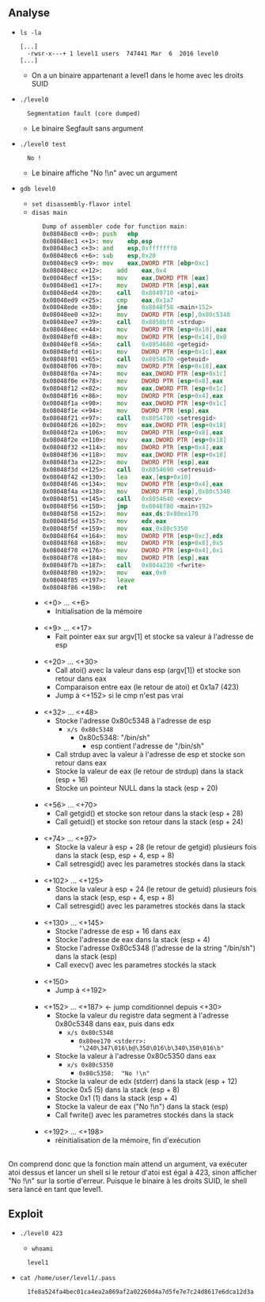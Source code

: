 ## Analyse

- `ls -la`
  ```
  [...]
    -rwsr-x---+ 1 level1 users  747441 Mar  6  2016 level0  
  [...]
  ```
    - On a un binaire appartenant a level1 dans le home avec les droits SUID

- `./level0`
  ```
    Segmentation fault (core dumped)
  ```
  - Le binaire Segfault sans argument

- `./level0 test`
  ```
    No !
  ```
  - Le binaire affiche "No !\n" avec un argument

- `gdb level0`
  - `set disassembly-flavor intel`
  - `disas main`
    ```asm
       Dump of assembler code for function main:
       0x08048ec0 <+0>:	push   ebp
       0x08048ec1 <+1>:	mov    ebp,esp
       0x08048ec3 <+3>:	and    esp,0xfffffff0
       0x08048ec6 <+6>:	sub    esp,0x20
       0x08048ec9 <+9>:	mov    eax,DWORD PTR [ebp+0xc]
       0x08048ecc <+12>:	add    eax,0x4
       0x08048ecf <+15>:	mov    eax,DWORD PTR [eax]
       0x08048ed1 <+17>:	mov    DWORD PTR [esp],eax
       0x08048ed4 <+20>:	call   0x8049710 <atoi>
       0x08048ed9 <+25>:	cmp    eax,0x1a7
       0x08048ede <+30>:	jne    0x8048f58 <main+152>
       0x08048ee0 <+32>:	mov    DWORD PTR [esp],0x80c5348
       0x08048ee7 <+39>:	call   0x8050bf0 <strdup>
       0x08048eec <+44>:	mov    DWORD PTR [esp+0x10],eax
       0x08048ef0 <+48>:	mov    DWORD PTR [esp+0x14],0x0
       0x08048ef8 <+56>:	call   0x8054680 <getegid>
       0x08048efd <+61>:	mov    DWORD PTR [esp+0x1c],eax
       0x08048f01 <+65>:	call   0x8054670 <geteuid>
       0x08048f06 <+70>:	mov    DWORD PTR [esp+0x18],eax
       0x08048f0a <+74>:	mov    eax,DWORD PTR [esp+0x1c]
       0x08048f0e <+78>:	mov    DWORD PTR [esp+0x8],eax
       0x08048f12 <+82>:	mov    eax,DWORD PTR [esp+0x1c]
       0x08048f16 <+86>:	mov    DWORD PTR [esp+0x4],eax
       0x08048f1a <+90>:	mov    eax,DWORD PTR [esp+0x1c]
       0x08048f1e <+94>:	mov    DWORD PTR [esp],eax
       0x08048f21 <+97>:	call   0x8054700 <setresgid>
       0x08048f26 <+102>:	mov    eax,DWORD PTR [esp+0x18]
       0x08048f2a <+106>:	mov    DWORD PTR [esp+0x8],eax
       0x08048f2e <+110>:	mov    eax,DWORD PTR [esp+0x18]
       0x08048f32 <+114>:	mov    DWORD PTR [esp+0x4],eax
       0x08048f36 <+118>:	mov    eax,DWORD PTR [esp+0x18]
       0x08048f3a <+122>:	mov    DWORD PTR [esp],eax
       0x08048f3d <+125>:	call   0x8054690 <setresuid>
       0x08048f42 <+130>:	lea    eax,[esp+0x10]
       0x08048f46 <+134>:	mov    DWORD PTR [esp+0x4],eax
       0x08048f4a <+138>:	mov    DWORD PTR [esp],0x80c5348
       0x08048f51 <+145>:	call   0x8054640 <execv>
       0x08048f56 <+150>:	jmp    0x8048f80 <main+192>
       0x08048f58 <+152>:	mov    eax,ds:0x80ee170
       0x08048f5d <+157>:	mov    edx,eax
       0x08048f5f <+159>:	mov    eax,0x80c5350
       0x08048f64 <+164>:	mov    DWORD PTR [esp+0xc],edx
       0x08048f68 <+168>:	mov    DWORD PTR [esp+0x8],0x5
       0x08048f70 <+176>:	mov    DWORD PTR [esp+0x4],0x1
       0x08048f78 <+184>:	mov    DWORD PTR [esp],eax
       0x08048f7b <+187>:	call   0x804a230 <fwrite>
       0x08048f80 <+192>:	mov    eax,0x0
       0x08048f85 <+197>:	leave
       0x08048f86 <+198>:	ret  
    ```
    - <+0> ... <+6>
      - Initialisation de la mémoire<br/><br/>
    - <+9> ... <+17>
      - Fait pointer eax sur argv[1] et stocke sa valeur à l'adresse de esp<br/><br/>
    - <+20> ... <+30>
      - Call atoi() avec la valeur dans esp (argv[1]) et stocke son retour dans eax
      - Comparaison entre eax (le retour de atoi) et 0x1a7 (423)
      - Jump à <+152> si le cmp n'est pas vrai<br/><br/>
    - <+32> ... <+48>
      - Stocke l'adresse 0x80c5348 à l'adresse de esp
        - `x/s 0x80c5348`
          - 0x80c5348:	 "/bin/sh"
            - esp contient l'adresse de "/bin/sh"
      - Call strdup avec la valeur à l'adresse de esp et stocke son retour dans eax
      - Stocke la valeur de eax (le retour de strdup) dans la stack (esp + 16)
      - Stocke un pointeur NULL dans la stack (esp + 20)<br/><br/>
    - <+56> ... <+70>
      - Call getgid() et stocke son retour dans la stack (esp + 28)
      - Call getuid() et stocke son retour dans la stack (esp + 24)<br/><br/>
    - <+74> ... <+97>
      - Stocke la valeur à esp + 28 (le retour de getgid) plusieurs fois dans la stack (esp, esp + 4, esp + 8)
      - Call setresgid() avec les parametres stockés dans la stack<br/><br/>
    - <+102> ... <+125>
      - Stocke la valeur à esp + 24 (le retour de getuid) plusieurs fois dans la stack (esp, esp + 4, esp + 8)
      - Call setresgid() avec les parametres stockés dans la stack<br/><br/>
    - <+130> ... <+145>
      - Stocke l'adresse de esp + 16 dans eax
      - Stocke l'adresse de eax dans la stack (esp + 4)
      - Stocke l'adresse 0x80c5348 (l'adresse de la string "/bin/sh") dans la stack (esp)
      - Call execv() avec les parametres stockés la stack<br/><br/>
    - <+150>
      - Jump à <+192><br/><br/>
    - <+152> ... <+187>    <- jump comditionnel depuis <+30>
      - Stocke la valeur du registre data segment à l'adresse 0x80c5348 dans eax, puis dans edx
        - `x/s 0x80c5348`
          - `0x80ee170 <stderr>:	 "\240\347\016\b@\350\016\b\340\350\016\b"`
      - Stocke la valeur à l'adresse 0x80c5350 dans eax
        - `x/s 0x80c5350`
          - `0x80c5350:	 "No !\n"`
      - Stocke la valeur de edx (stderr) dans la stack (esp + 12)
      - Stocke 0x5 (5) dans la stack (esp + 8)
      - Stocke 0x1 (1) dans la stack (esp + 4)
      - Stocke la valeur de eax ("No !\n") dans la stack (esp)
      - Call fwrite() avec les parametres stockés dans la stack<br/><br/>
    - <+192> ... <+198>
      - réinitialisation de la mémoire, fin d'exécution<br/><br/>

On comprend donc que la fonction main attend un argument, va exécuter atoi dessus et lancer un shell si le retour d'atoi est égal à 423, sinon afficher "No !\n" sur la sortie d'erreur. Puisque le binaire à les droits SUID, le shell sera lancé en tant que level1.

## Exploit
- `./level0 423`
  - `whoami`
  ```
    level1
  ```

- `cat /home/user/level1/.pass`
  ```
    1fe8a524fa4bec01ca4ea2a869af2a02260d4a7d5fe7e7c24d8617e6dca12d3a
  ```
